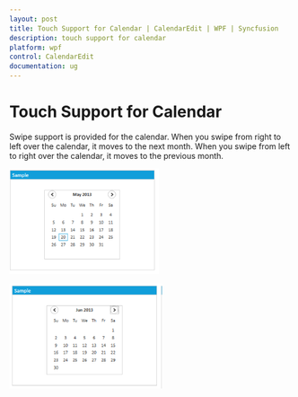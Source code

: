 ```yaml
---
layout: post
title: Touch Support for Calendar | CalendarEdit | WPF | Syncfusion
description: touch support for calendar
platform: wpf
control: CalendarEdit
documentation: ug
---
```


# Touch Support for Calendar

Swipe support is provided for the calendar. When you swipe from right to left over the calendar, it moves to the next month. When you swipe from left to right over the calendar, it moves to the previous month.

![](Touch-Support-for-Calendar_images/Touch-Support-for-Calendar_img1.png)




![](Touch-Support-for-Calendar_images/Touch-Support-for-Calendar_img2.png)





